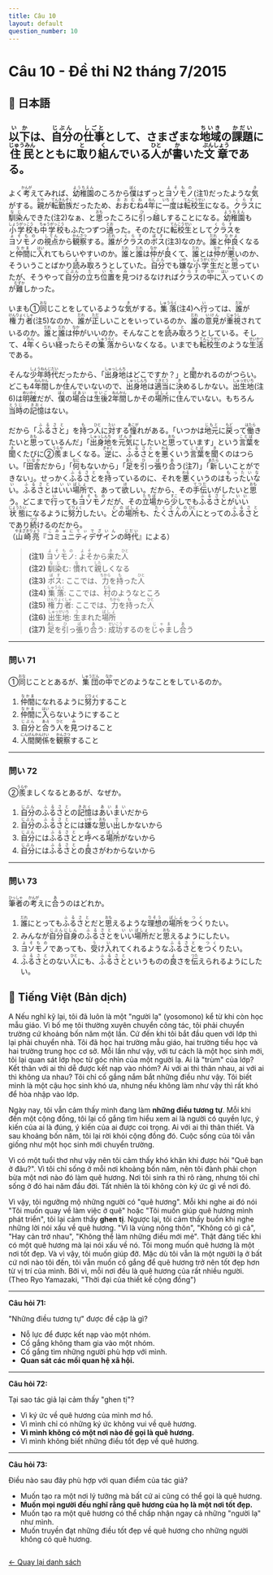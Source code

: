 ```yaml
---
title: Câu 10
layout: default
question_number: 10
---
```


# Câu 10 - Đề thi N2 tháng 7/2015
## 📖 日本語
## <ruby>以下<rt>いか</rt></ruby>は、<ruby>自分<rt>じぶん</rt></ruby>の<ruby>仕事<rt>しごと</rt></ruby>として、さまざまな<ruby>地域<rt>ちいき</rt></ruby>の<ruby>課題<rt>かだい</rt></ruby>に<ruby>住民<rt>じゅうみん</rt></ruby>とともに<ruby>取<rt>と</rt></ruby>り<ruby>組<rt>く</rt></ruby>んでいる<ruby>人<rt>ひと</rt></ruby>が<ruby>書<rt>か</rt></ruby>いた<ruby>文章<rt>ぶんしょう</rt></ruby>である。

よく<ruby>考<rt>かんが</rt></ruby>えてみれば、<ruby>幼稚園<rt>ようちえん</rt></ruby>のころから<ruby>僕<rt>ぼく</rt></ruby>はずっと<ruby>ヨソモノ<rt>よそもの</rt></ruby>(注1)だったような<ruby>気<rt>き</rt></ruby>がする。<ruby>親<rt>おや</rt></ruby>が<ruby>転勤族<rt>てんきんぞく</rt></ruby>だったため、<ruby>おおむね<rt>おおむね</rt></ruby>4<ruby>年<rt>ねん</rt></ruby>に<ruby>一<rt>いち</rt></ruby><ruby>度<rt>ど</rt></ruby>は<ruby>転校生<rt>てんこうせい</rt></ruby>になる。<ruby>クラス<rt>くらす</rt></ruby>に<ruby>馴染<rt>なじ</rt></ruby>んできた(注2)なぁ、と<ruby>思<rt>おも</rt></ruby>ったころに<ruby>引<rt>ひ</rt></ruby>っ<ruby>越<rt>こ</rt></ruby>しすることになる。<ruby>幼稚園<rt>ようちえん</rt></ruby>も<ruby>小学校<rt>しょうがっこう</rt></ruby>も<ruby>中学校<rt>ちゅうがっこう</rt></ruby>もふたつずつ<ruby>通<rt>とお</rt></ruby>った。そのたびに<ruby>転校生<rt>てんこうせい</rt></ruby>として<ruby>クラス<rt>くらす</rt></ruby>を<ruby>ヨソモノ<rt>よそもの</rt></ruby>の<ruby>視点<rt>してん</rt></ruby>から<ruby>観察<rt>かんさつ</rt></ruby>する。<ruby>誰<rt>だれ</rt></ruby>が<ruby>クラス<rt>くらす</rt></ruby>の<ruby>ボス<rt>ぼす</rt></ruby>(注3)なのか。<ruby>誰<rt>だれ</rt></ruby>と<ruby>仲良<rt>なかよ</rt></ruby>くなると<ruby>仲間<rt>なかま</rt></ruby>に<ruby>入<rt>はい</rt></ruby>れてもらいやすいのか。<ruby>誰<rt>だれ</rt></ruby>と<ruby>誰<rt>だれ</rt></ruby>は<ruby>仲<rt>なか</rt></ruby>が<ruby>良<rt>よ</rt></ruby>くて、<ruby>誰<rt>だれ</rt></ruby>とは<ruby>仲<rt>なか</rt></ruby>が<ruby>悪<rt>わる</rt></ruby>いのか、そういうことばかり<ruby>読<rt>よ</rt></ruby>み<ruby>取<rt>と</rt></ruby>ろうとしていた。<ruby>自分<rt>じぶん</rt></ruby>でも<ruby>嫌<rt>いや</rt></ruby>な<ruby>小学生<rt>しょうがくせい</rt></ruby>だと<ruby>思<rt>おも</rt></ruby>っていたが、そうやって<ruby>自分<rt>じぶん</rt></ruby>の<ruby>立<rt>た</rt></ruby>ち<ruby>位置<rt>いち</rt></ruby>を<ruby>見<rt>み</rt></ruby>つけるなければ<ruby>クラス<rt>くらす</rt></ruby>の<ruby>中<rt>なか</rt></ruby>に<ruby>入<rt>はい</rt></ruby>っていくのが<ruby>難<rt>むずか</rt></ruby>しかった。

いまも①<ruby>同<rt>おな</rt></ruby>じことをしているような<ruby>気<rt>き</rt></ruby>がする。<ruby>集落<rt>しゅうらく</rt></ruby>(注4)へ<ruby>行<rt>い</rt></ruby>っては、<ruby>誰<rt>だれ</rt></ruby>が<ruby>権力者<rt>けんりょくしゃ</rt></ruby>(注5)なのか、<ruby>誰<rt>だれ</rt></ruby>が<ruby>正<rt>ただ</rt></ruby>しいことをいっているのか、<ruby>誰<rt>だれ</rt></ruby>の<ruby>意見<rt>いけん</rt></ruby>が<ruby>重視<rt>じゅうし</rt></ruby>されているのか。<ruby>誰<rt>だれ</rt></ruby>と<ruby>誰<rt>だれ</rt></ruby>は<ruby>仲<rt>なか</rt></ruby>がいいのか。そんなことを<ruby>読<rt>よ</rt></ruby>み<ruby>取<rt>と</rt></ruby>ろうとしている。そして、4<ruby>年<rt>ねん</rt></ruby>くらい<ruby>経<rt>た</rt></ruby>ったらその<ruby>集落<rt>しゅうらく</rt></ruby>からいなくなる。いまでも<ruby>転校生<rt>てんこうせい</rt></ruby>のような<ruby>生活<rt>せいかつ</rt></ruby>である。

そんな<ruby>少年時代<rt>しょうねんじだい</rt></ruby>だったから、「<ruby>出身地<rt>しゅっしんち</rt></ruby>はどこですか？」と<ruby>聞<rt>き</rt></ruby>かれるのがつらい。どこも4<ruby>年<rt>ねん</rt></ruby><ruby>間<rt>かん</rt></ruby>しか<ruby>住<rt>す</rt></ruby>んでいないので、<ruby>出身地<rt>しゅっしんち</rt></ruby>は<ruby>適当<rt>てきとう</rt></ruby>に<ruby>決<rt>き</rt></ruby>めるしかない。<ruby>出生地<rt>しゅっせいち</rt></ruby>(注6)は<ruby>明確<rt>めいかく</rt></ruby>だが、<ruby>僕<rt>ぼく</rt></ruby>の<ruby>場合<rt>ばあい</rt></ruby>は<ruby>生後<rt>せいご</rt></ruby>2<ruby>年<rt>ねん</rt></ruby><ruby>間<rt>かん</rt></ruby>しかその<ruby>場所<rt>ばしょ</rt></ruby>に<ruby>住<rt>す</rt></ruby>んでいない。もちろん<ruby>当時<rt>とうじ</rt></ruby>の<ruby>記憶<rt>きおく</rt></ruby>はない。

だから「<ruby>ふるさと<rt>ふるさと</rt></ruby>」を<ruby>持<rt>も</rt></ruby>つ<ruby>人<rt>ひと</rt></ruby>に<ruby>対<rt>たい</rt></ruby>する<ruby>憧<rt>あこが</rt></ruby>れがある。「いつかは<ruby>地元<rt>じもと</rt></ruby>に<ruby>戻<rt>もど</rt></ruby>って<ruby>働<rt>はたら</rt></ruby>きたいと<ruby>思<rt>おも</rt></ruby>っているんだ」「<ruby>出身地<rt>しゅっしんち</rt></ruby>を<ruby>元気<rt>げんき</rt></ruby>にしたいと<ruby>思<rt>おも</rt></ruby>っています」という<ruby>言葉<rt>ことば</rt></ruby>を<ruby>聞<rt>き</rt></ruby>くたびに②<ruby>羨<rt>うらや</rt></ruby>ましくなる。<ruby>逆<rt>ぎゃく</rt></ruby>に、<ruby>ふるさと<rt>ふるさと</rt></ruby>を<ruby>悪<rt>わる</rt></ruby>くいう<ruby>言葉<rt>ことば</rt></ruby>を<ruby>聞<rt>き</rt></ruby>くのはつらい。「<ruby>田舎<rt>いなか</rt></ruby>だから」「<ruby>何<rt>なに</rt></ruby>もないから」「<ruby>足<rt>あし</rt></ruby>を<ruby>引<rt>ひ</rt></ruby>っ<ruby>張<rt>ぱ</rt></ruby>り<ruby>合<rt>あ</rt></ruby>う(注7)」「<ruby>新<rt>あたら</rt></ruby>しいことができない」。せっかく<ruby>ふるさと<rt>ふるさと</rt></ruby>を<ruby>持<rt>も</rt></ruby>っているのに、それを<ruby>悪<rt>わる</rt></ruby>くいうのは<ruby>もったいない<rt>もったいない</rt></ruby>。<ruby>ふるさと<rt>ふるさと</rt></ruby>は<ruby>いい<rt>いい</rt></ruby><ruby>場所<rt>ばしょ</rt></ruby>で、あって<ruby>欲<rt>ほ</rt></ruby>しい。だから、その<ruby>手伝<rt>てつだ</rt></ruby>いがしたいと<ruby>思<rt>おも</rt></ruby>う。どこまで<ruby>行<rt>い</rt></ruby>っても<ruby>ヨソモノ<rt>よそもの</rt></ruby>だが、その<ruby>立場<rt>たちば</rt></ruby>から<ruby>少<rt>すこ</rt></ruby>しでも<ruby>ふるさと<rt>ふるさと</rt></ruby>が<ruby>いい<rt>いい</rt></ruby><ruby>状態<rt>じょうたい</rt></ruby>になるように<ruby>努力<rt>どりょく</rt></ruby>したい。<ruby>どの<rt>どの</rt></ruby><ruby>場所<rt>ばしょ</rt></ruby>も、<ruby>たくさんの<rt>たくさんの</rt></ruby><ruby>人<rt>ひと</rt></ruby>にとっての<ruby>ふるさと<rt>ふるさと</rt></ruby>であり<ruby>続<rt>つづ</rt></ruby>けるのだから。  
（<ruby>山崎亮<rt>やまざきりょう</rt></ruby>『<ruby>コミュニティデザイン<rt>こみゅにてぃでざいん</rt></ruby>の<ruby>時代<rt>じだい</rt></ruby>』による）

> **(注1)** <ruby>ヨソモノ<rt>よそもの</rt></ruby>: <ruby>よそ<rt>よそ</rt></ruby>から<ruby>来<rt>き</rt></ruby>た<ruby>人<rt>ひと</rt></ruby>  
> **(注2)** <ruby>馴染<rt>なじ</rt></ruby>む: <ruby>慣<rt>な</rt></ruby>れて<ruby>親<rt>した</rt></ruby>しくなる  
> **(注3)** <ruby>ボス<rt>ぼす</rt></ruby>: ここでは、<ruby>力<rt>ちから</rt></ruby>を<ruby>持<rt>も</rt></ruby>った<ruby>人<rt>ひと</rt></ruby>  
> **(注4)** <ruby>集落<rt>しゅうらく</rt></ruby>: ここでは、<ruby>村<rt>むら</rt></ruby>のようなところ  
> **(注5)** <ruby>権力者<rt>けんりょくしゃ</rt></ruby>: ここでは、<ruby>力<rt>ちから</rt></ruby>を<ruby>持<rt>も</rt></ruby>った<ruby>人<rt>ひと</rt></ruby>  
> **(注6)** <ruby>出生地<rt>しゅっせいち</rt></ruby>: <ruby>生<rt>う</rt></ruby>まれた<ruby>場所<rt>ばしょ</rt></ruby>  
> **(注7)** <ruby>足<rt>あし</rt></ruby>を<ruby>引<rt>ひ</rt></ruby>っ<ruby>張<rt>ぱ</rt></ruby>り<ruby>合<rt>あ</rt></ruby>う: <ruby>成功<rt>せいこう</rt></ruby>するのを<ruby>じゃま<rt>じゃま</rt></ruby>し<ruby>合<rt>あ</rt></ruby>う

---

### 問い 71  
①<ruby>同<rt>おな</rt></ruby>じこととあるが、<ruby>集団<rt>しゅうだん</rt></ruby>の<ruby>中<rt>なか</rt></ruby>でどのようなことをしているのか。  

1. <ruby>仲間<rt>なかま</rt></ruby>になれるように<ruby>努力<rt>どりょく</rt></ruby>すること  
2. <ruby>仲間<rt>なかま</rt></ruby>に<ruby>入<rt>はい</rt></ruby>らないようにすること  
3. <ruby>自分<rt>じぶん</rt></ruby>と<ruby>合<rt>あJj</ruby>う<ruby>人<rt>ひと</rt></ruby>を<ruby>見<rt>み</rt></ruby>つけること  
4. <ruby>人間関係<rt>にんげんかんけい</rt></ruby>を<ruby>観察<rt>かんさつ</rt></ruby>すること

---

### 問い 72  
②<ruby>羨<rt>うらや</rt></ruby>ましくなるとあるが、なぜか。  

1. <ruby>自分<rt>じぶん</rt></ruby>の<ruby>ふるさと<rt>ふるさと</rt></ruby>の<ruby>記憶<rt>きおく</rt></ruby>は<ruby>あいまい<rt>あいまい</rt></ruby>だから  
2. <ruby>自分<rt>じぶん</rt></ruby>の<ruby>ふるさと<rt>ふるさと</rt></ruby>には<ruby>嫌<rt>いや</rt></ruby>な<ruby>思<rt>おも</rt></ruby>い<ruby>出<rt>で</rt></ruby>しかないから  
3. <ruby>自分<rt>じぶん</rt></ruby>には<ruby>ふるさと<rt>ふるさと</rt></ruby>と<ruby>呼<rt>よ</rt></ruby>べる<ruby>場所<rt>ばしょ</rt></ruby>がないから  
4. <ruby>自分<rt>じぶん</rt></ruby>には<ruby>ふるさと<rt>ふるさと</rt></ruby>の<ruby>良<rt>よ</rt></ruby>さがわからないから

---

### 問い 73  
<ruby>筆者<rt>ひっしゃ</rt></ruby>の<ruby>考<rt>かんが</rt></ruby>えに<ruby>合<rt>あ</rt></ruby>うのはどれか。  

1. <ruby>誰<rt>だれ</rt></ruby>にとっても<ruby>ふるさと<rt>ふるさと</rt></ruby>だと<ruby>思<rt>おも</rt></ruby>えるような<ruby>理想<rt>りそう</rt></ruby>の<ruby>場所<rt>ばしょ</rt></ruby>を<ruby>つく<rt>つく</rt></ruby>りたい。  
2. みんなが<ruby>自分自身<rt>じぶんじしん</rt></ruby>の<ruby>ふるさと<rt>ふるさと</rt></ruby>を<ruby>いい<rt>いい</rt></ruby><ruby>場所<rt>ばしょ</rt></ruby>だと<ruby>思<rt>おも</rt></ruby>えるようにしたい。  
3. <ruby>ヨソモノ<rt>よそもの</rt></ruby>であっても、<ruby>受<rt>う</rt></ruby>け<ruby>入<rt>い</rt></ruby>れてくれるような<ruby>ふるさと<rt>ふるさと</rt></ruby>を<ruby>つく<rt>つく</rt></ruby>りたい。  
4. <ruby>ふるさと<rt>ふるさと</rt></ruby>のない<ruby>人<rt>ひと</rt></ruby>にも、<ruby>ふるさと<rt>ふるさと</rt></ruby>というものの<ruby>良<rt>よ</rt></ruby>さを<ruby>伝<rt>つた</rt></ruby>えられるようにしたい。

## 📘 Tiếng Việt (Bản dịch)
A
Nếu nghĩ kỹ lại, tôi đã luôn là một "người lạ" (yosomono) kể từ khi còn học mẫu giáo. Vì bố mẹ tôi thường xuyên chuyển công tác, tôi phải chuyển trường cứ khoảng bốn năm một lần. Cứ đến khi tôi bắt đầu quen với lớp thì lại phải chuyển nhà. Tôi đã học hai trường mẫu giáo, hai trường tiểu học và hai trường trung học cơ sở. Mỗi lần như vậy, với tư cách là một học sinh mới, tôi lại quan sát lớp học từ góc nhìn của một người lạ. Ai là "trùm" của lớp? Kết thân với ai thì dễ được kết nạp vào nhóm? Ai với ai thì thân nhau, ai với ai thì không ưa nhau? Tôi chỉ cố gắng nắm bắt những điều như vậy. Tôi biết mình là một cậu học sinh khó ưa, nhưng nếu không làm như vậy thì rất khó để hòa nhập vào lớp.

Ngày nay, tôi vẫn cảm thấy mình đang làm **những điều tương tự**. Mỗi khi đến một cộng đồng, tôi lại cố gắng tìm hiểu xem ai là người có quyền lực, ý kiến của ai là đúng, ý kiến của ai được coi trọng. Ai với ai thì thân thiết. Và sau khoảng bốn năm, tôi lại rời khỏi cộng đồng đó. Cuộc sống của tôi vẫn giống như một học sinh mới chuyển trường.

Vì có một tuổi thơ như vậy nên tôi cảm thấy khó khăn khi được hỏi "Quê bạn ở đâu?". Vì tôi chỉ sống ở mỗi nơi khoảng bốn năm, nên tôi đành phải chọn bừa một nơi nào đó làm quê hương. Nơi tôi sinh ra thì rõ ràng, nhưng tôi chỉ sống ở đó hai năm đầu đời. Tất nhiên là tôi không còn ký ức gì về nơi đó.

Vì vậy, tôi ngưỡng mộ những người có "quê hương". Mỗi khi nghe ai đó nói "Tôi muốn quay về làm việc ở quê" hoặc "Tôi muốn giúp quê hương mình phát triển", tôi lại cảm thấy **ghen tị**. Ngược lại, tôi cảm thấy buồn khi nghe những lời nói xấu về quê hương. "Vì là vùng nông thôn", "Không có gì cả", "Hay cản trở nhau", "Không thể làm những điều mới mẻ". Thật đáng tiếc khi có một quê hương mà lại nói xấu về nó. Tôi mong muốn quê hương là một nơi tốt đẹp. Và vì vậy, tôi muốn giúp đỡ. Mặc dù tôi vẫn là một người lạ ở bất cứ nơi nào tôi đến, tôi vẫn muốn cố gắng để quê hương trở nên tốt đẹp hơn từ vị trí của mình. Bởi vì, mỗi nơi đều là quê hương của rất nhiều người.
(Theo Ryo Yamazaki, "Thời đại của thiết kế cộng đồng")

---

**Câu hỏi 71:**

"Những điều tương tự" được đề cập là gì?

* Nỗ lực để được kết nạp vào một nhóm.
* Cố gắng không tham gia vào một nhóm.
* Cố gắng tìm những người phù hợp với mình.
* **Quan sát các mối quan hệ xã hội.**

---

**Câu hỏi 72:**

Tại sao tác giả lại cảm thấy "ghen tị"?

* Vì ký ức về quê hương của mình mơ hồ.
* Vì mình chỉ có những ký ức không vui về quê hương.
* **Vì mình không có một nơi nào để gọi là quê hương.**
* Vì mình không biết những điều tốt đẹp về quê hương.

---

**Câu hỏi 73:**

Điều nào sau đây phù hợp với quan điểm của tác giả?

* Muốn tạo ra một nơi lý tưởng mà bất cứ ai cũng có thể gọi là quê hương.
* **Muốn mọi người đều nghĩ rằng quê hương của họ là một nơi tốt đẹp.**
* Muốn tạo ra một quê hương có thể chấp nhận ngay cả những "người lạ" như mình.
* Muốn truyền đạt những điều tốt đẹp về quê hương cho những người không có quê hương.

<div style="margin-top: 2em;">
  <a href="/exam/n2/2015/">← Quay lại danh sách</a>
</div>